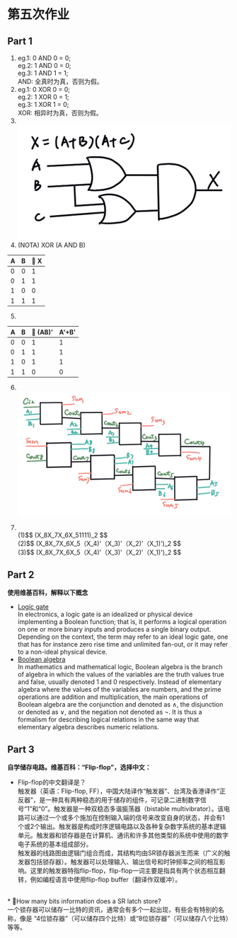 # 第五次作业

## Part 1
1) eg.1: 0 AND 0 = 0;<br>
    eg.2: 1 AND 0 = 0;<br>
    eg.3: 1 AND 1 = 1;<br>
    AND: 全真时为真，否则为假。<br>
2) eg.1: 0 XOR 0 = 0;<br>
    eg.2: 1 XOR 0 = 1;<br>
    eg.3: 1 XOR 1 = 0;<br>
    XOR: 相异时为真，否则为假。<br>
3) <br>![hw05_1.3](images/hw05_1.3.png)<br>
4) (NOTA) XOR (A AND B)<br>

| A | B | X | 
| ------ | ------ | ------ | 
| 0 | 0 | 1 |
| 0 | 1 | 1 | 
| 1 | 0 | 0 | 
| 1 | 1 | 1 | 

5) 

| A | B | (AB)' | A'+B' |
| ------ | ------ | ------ | ------ | 
| 0 | 0 | 1 | 1 |
| 0 | 1 | 1 | 1 |
| 1 | 0 | 1 | 1 |
| 1 | 1 | 0 | 0 |


6) <br>![hw05_1.6](images/hw05_1.6.png)<br>

7) <br>
    (1)$$ (X_8X_7X_6X_51111)_2 $$<br>
    (2)$$ (X_8X_7X_6X_5（X_4)'（X_3)'（X_2)'（X_1)')_2 $$<br>
    (3)$$ (X_8X_7X_6X_5（X_4)'（X_3)'（X_2)'（X_1)')_2 $$

## Part 2
 **使用维基百科，解释以下概念**
* [Logic gate](https://en.wikipedia.org/wiki/Logic_gate)<br>
In electronics, a logic gate is an idealized or physical device implementing a Boolean function; that is, it performs a logical operation on one or more binary inputs and produces a single binary output. Depending on the context, the term may refer to an ideal logic gate, one that has for instance zero rise time and unlimited fan-out, or it may refer to a non-ideal physical device.<br>
* [Boolean algebra](https://en.wikipedia.org/wiki/Boolean_algebra)<br>
In mathematics and mathematical logic, Boolean algebra is the branch of algebra in which the values of the variables are the truth values true and false, usually denoted 1 and 0 respectively. Instead of elementary algebra where the values of the variables are numbers, and the prime operations are addition and multiplication, the main operations of Boolean algebra are the conjunction and denoted as ∧, the disjunction or denoted as ∨, and the negation not denoted as ¬. It is thus a formalism for describing logical relations in the same way that elementary algebra describes numeric relations.<br>


## Part 3
**自学储存电路。维基百科：“Flip-flop”，选择中文：**<br>

* Flip-flop的中文翻译是？<br> 
触发器（英语：Flip-flop, FF），中国大陆译作“触发器”、台湾及香港译作“正反器”，是一种具有两种稳态的用于储存的组件，可记录二进制数字信号“1”和“0”。触发器是一种双稳态多谐振荡器（bistable multivibrator）。该电路可以通过一个或多个施加在控制输入端的信号来改变自身的状态，并会有1个或2个输出。触发器是构成时序逻辑电路以及各种复杂数字系统的基本逻辑单元。触发器和锁存器是在计算机、通讯和许多其他类型的系统中使用的数字电子系统的基本组成部分。<br>
触发器的线路图由逻辑门组合而成，其结构均由SR锁存器派生而来（广义的触发器包括锁存器）。触发器可以处理输入、输出信号和时钟频率之间的相互影响。这里的触发器特指flip-flop，flip-flop一词主要是指具有两个状态相互翻转，例如编程语言中使用flip-flop buffer（翻译作双缓冲）。
<br>
* How many bits information does a SR latch store?<br>
一个锁存器可以储存一比特的资讯，通常会有多个一起出现，有些会有特别的名称，像是 “4位锁存器”（可以储存四个比特）或“8位锁存器”（可以储存八个比特）等等。
